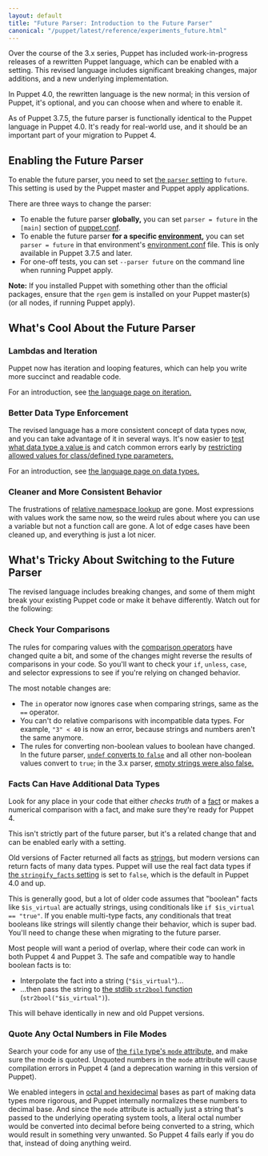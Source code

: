 ```yaml
---
layout: default
title: "Future Parser: Introduction to the Future Parser"
canonical: "/puppet/latest/reference/experiments_future.html"
---
```


[parser_setting]: /references/3.8.latest/configuration.html#parser
[boolean_convert_old]: ./lang_datatypes.html#automatic-conversion-to-boolean
[boolean_convert]: ./future_lang_data_boolean.html#automatic-conversion-to-boolean
[puppet.conf]: ./config_file_main.html
[environment]: ./environments.html
[environment.conf]: ./config_file_environment.html
[iteration]: ./future_lang_iteration.html
[match_operator]: ./future_lang_expressions.html#regex-or-data-type-match
[parameter_datatypes]: ./future_lang_data_type.html#parameter-lists
[data_types]: ./future_lang_data.html
[relative_namespace]: ./lang_namespaces.html#relative-name-lookup-and-incorrect-name-resolution
[comparison operators]: ./future_lang_expressions.html#comparison-operators
[fact]: ./future_lang_facts_and_builtin_vars.html
[strings]: ./future_lang_data_string.html
[stringify_facts]: /references/3.8.latest/configuration.html#stringifyfacts
[str2bool]: https://forge.puppetlabs.com/puppetlabs/stdlib#str2bool
[file_mode]: /references/3.8.latest/type.html#file-attribute-mode
[integer_bases]: ./future_lang_data_number.html#octal-and-hexadecimal-integers

Over the course of the 3.x series, Puppet has included work-in-progress releases of a rewritten Puppet language, which can be enabled with a setting. This revised language includes significant breaking changes, major additions, and a new underlying implementation.

In Puppet 4.0, the rewritten language is the new normal; in this version of Puppet, it's optional, and you can choose when and where to enable it.

As of Puppet 3.7.5, the future parser is functionally identical to the Puppet language in Puppet 4.0. It's ready for real-world use, and it should be an important part of your migration to Puppet 4.


Enabling the Future Parser
-----

To enable the future parser, you need to set [the `parser` setting][parser_setting] to `future`. This setting is used by the Puppet master and Puppet apply applications.

There are three ways to change the parser:

* To enable the future parser **globally,** you can set `parser = future` in the `[main]` section of [puppet.conf][].
* To enable the future parser **for a specific [environment][],** you can set `parser = future` in that environment's [environment.conf][] file. This is only available in Puppet 3.7.5 and later.
* For one-off tests, you can set `--parser future` on the command line when running Puppet apply.

**Note:** If you installed Puppet with something other than the official packages, ensure that the `rgen` gem is installed on your Puppet master(s) (or all nodes, if running Puppet apply).

What's Cool About the Future Parser
-----

### Lambdas and Iteration

Puppet now has iteration and looping features, which can help you write more succinct and readable code.

For an introduction, see [the language page on iteration.][iteration]

### Better Data Type Enforcement

The revised language has a more consistent concept of data types now, and you can take advantage of it in several ways. It's now easier to [test what data type a value is][match_operator] and catch common errors early by [restricting allowed values for class/defined type parameters.][parameter_datatypes]

For an introduction, see [the language page on data types.][data_types]

### Cleaner and More Consistent Behavior

The frustrations of [relative namespace lookup][relative_namespace] are gone. Most expressions with values work the same now, so the weird rules about where you can use a variable but not a function call are gone. A lot of edge cases have been cleaned up, and everything is just a lot nicer.


What's Tricky About Switching to the Future Parser
-----

The revised language includes breaking changes, and some of them might break your existing Puppet code or make it behave differently. Watch out for the following:

### Check Your Comparisons

The rules for comparing values with the [comparison operators][] have changed quite a bit, and some of the changes might reverse the results of comparisons in your code. So you'll want to check your `if`, `unless`, `case`, and selector expressions to see if you're relying on changed behavior.

The most notable changes are:

* The `in` operator now ignores case when comparing strings, same as the `==` operator.
* You can't do relative comparisons with incompatible data types. For example, `"3" < 40` is now an error, because strings and numbers aren't the same anymore.
* The rules for converting non-boolean values to boolean have changed. In the future parser, [`undef` converts to `false`][boolean_convert] and all other non-boolean values convert to `true`; in the 3.x parser, [empty strings were also false.][boolean_convert_old]


### Facts Can Have Additional Data Types

Look for any place in your code that either _checks truth_ of a [fact][] or makes a numerical comparison with a fact, and make sure they're ready for Puppet 4.

This isn't strictly part of the future parser, but it's a related change that and can be enabled early with a setting.

Old versions of Facter returned all facts as [strings][], but modern versions can return facts of many data types. Puppet will use the real fact data types if [the `stringify_facts` setting][stringify_facts] is set to `false`, which is the default in Puppet 4.0 and up.

This is generally good, but a lot of older code assumes that "boolean" facts like `$is_virtual` are actually strings, using conditionals like `if $is_virtual == "true"`. If you enable multi-type facts, any conditionals that treat booleans like strings will silently change their behavior, which is super bad. You'll need to change these when migrating to the future parser.

Most people will want a period of overlap, where their code can work in both Puppet 4 and Puppet 3. The safe and compatible way to handle boolean facts is to:

* Interpolate the fact into a string (`"$is_virtual"`)...
* ...then pass the string to [the stdlib `str2bool` function][str2bool] (`str2bool("$is_virtual")`).

This will behave identically in new and old Puppet versions.


### Quote Any Octal Numbers in File Modes

Search your code for any use of [the `file` type's `mode` attribute,][file_mode] and make sure the mode is quoted. Unquoted numbers in the `mode` attribute will cause compilation errors in Puppet 4 (and a deprecation warning in this version of Puppet).

We enabled integers in [octal and hexidecimal][integer_bases] bases as part of making data types more rigorous, and Puppet internally normalizes these numbers to decimal base. And since the `mode` attribute is actually just a string that's passed to the underlying operating system tools, a literal octal number would be converted into decimal before being converted to a string, which would result in something very unwanted. So Puppet 4 fails early if you do that, instead of doing anything weird.
